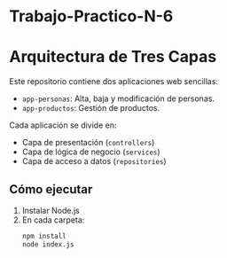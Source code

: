 # Trabajo-Practico-N-6
# Arquitectura de Tres Capas

Este repositorio contiene dos aplicaciones web sencillas:

- `app-personas`: Alta, baja y modificación de personas.
- `app-productos`: Gestión de productos.

Cada aplicación se divide en:

- Capa de presentación (`controllers`)
- Capa de lógica de negocio (`services`)
- Capa de acceso a datos (`repositories`)

## Cómo ejecutar

1. Instalar Node.js
2. En cada carpeta:
   ```bash
   npm install
   node index.js
